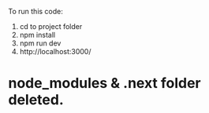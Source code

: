 

To run this code:

1. cd to project folder
2. npm install
3. npm run dev
4. http://localhost:3000/

# node_modules & .next folder deleted.